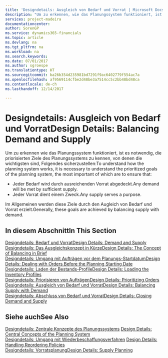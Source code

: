 ```yaml
---
title: 'Designdetails: Ausgleich von Bedarf und Vorrat | Microsoft Docs'
description: "Um zu erkennen, wie das Planungssystem funktioniert, ist es erforderlich, die priorisierten Ziele des Planungssystems zu kennen. Die wichtigsten davon sind, sicherzustellen, dass jeglicher Bedarf durch genügenden Vorrat befriedigt wird und jeder Vorrat einem Zweck dient."
services: project-madeira
documentationcenter: 
author: SorenGP
ms.service: dynamics365-financials
ms.topic: article
ms.devlang: na
ms.tgt_pltfrm: na
ms.workload: na
ms.search.keywords: 
ms.date: 07/01/2017
ms.author: sgroespe
ms.translationtype: HT
ms.sourcegitcommit: ba26b354d235981bd7291f9ac6402779f554ac7a
ms.openlocfilehash: af9569114cfbe2d48be3a7514cc5c2bb48bd48ca
ms.contentlocale: de-ch
ms.lasthandoff: 12/14/2017

---
```

# <a name="design-details-balancing-demand-and-supply"></a><span data-ttu-id="50b40-103">Designdetails: Ausgleich von Bedarf und Vorrat</span><span class="sxs-lookup"><span data-stu-id="50b40-103">Design Details: Balancing Demand and Supply</span></span>
<span data-ttu-id="50b40-104">Um zu erkennen wie das Planungssystem funktioniert, ist es notwendig, die priorisierten Ziele des Planungssystems zu kennen, von denen die wichtigsten sind, Folgendes sicherzustellen:</span><span class="sxs-lookup"><span data-stu-id="50b40-104">To understand how the planning system works, it is necessary to understand the prioritized goals of the planning system, the most important of which are to ensure that:</span></span>  

- <span data-ttu-id="50b40-105">Jeder Bedarf wird durch ausreichenden Vorrat abgedeckt.</span><span class="sxs-lookup"><span data-stu-id="50b40-105">Any demand will be met by sufficient supply.</span></span>  
- <span data-ttu-id="50b40-106">Jeder Vorrat dient einem Zweck.</span><span class="sxs-lookup"><span data-stu-id="50b40-106">Any supply serves a purpose.</span></span>  

 <span data-ttu-id="50b40-107">Im Allgemeinen werden diese Ziele durch den Augleich von Bedarf und Vorrat erzielt.</span><span class="sxs-lookup"><span data-stu-id="50b40-107">Generally, these goals are achieved by balancing supply with demand.</span></span>  

## <a name="in-this-section"></a><span data-ttu-id="50b40-108">In diesem Abschnitt</span><span class="sxs-lookup"><span data-stu-id="50b40-108">In This Section</span></span>  
[<span data-ttu-id="50b40-109">Designdetails: Bedarf und Vorrat</span><span class="sxs-lookup"><span data-stu-id="50b40-109">Design Details: Demand and Supply</span></span>](design-details-demand-and-supply.md)  
[<span data-ttu-id="50b40-110">Designdetails: Das Ausgleichskonzept in Kürze</span><span class="sxs-lookup"><span data-stu-id="50b40-110">Design Details: The Concept of Balancing in Brief</span></span>](design-details-the-concept-of-balancing-in-brief.md)  
[<span data-ttu-id="50b40-111">Designdetails: Umgang mit Aufträgen vor dem Planungs-Startdatum</span><span class="sxs-lookup"><span data-stu-id="50b40-111">Design Details: Dealing with Orders Before the Planning Starting Date</span></span>](design-details-dealing-with-orders-before-the-planning-starting-date.md)  
[<span data-ttu-id="50b40-112">Designdetails: Laden der Bestands-Profile</span><span class="sxs-lookup"><span data-stu-id="50b40-112">Design Details: Loading the Inventory Profiles</span></span>](design-details-loading-the-inventory-profiles.md)  
[<span data-ttu-id="50b40-113">Designdetails: Priorisieren von Aufträgen</span><span class="sxs-lookup"><span data-stu-id="50b40-113">Design Details: Prioritizing Orders</span></span>](design-details-prioritizing-orders.md)  
[<span data-ttu-id="50b40-114">Designdetails: Ausgleich von Bedarf und Vorrat</span><span class="sxs-lookup"><span data-stu-id="50b40-114">Design Details: Balancing Supply with Demand</span></span>](design-details-balancing-supply-with-demand.md)  
[<span data-ttu-id="50b40-115">Designdetails: Abschluss von Bedarf und Vorrat</span><span class="sxs-lookup"><span data-stu-id="50b40-115">Design Details: Closing Demand and Supply</span></span>](design-details-closing-demand-and-supply.md)  

## <a name="see-also"></a><span data-ttu-id="50b40-116">Siehe auch</span><span class="sxs-lookup"><span data-stu-id="50b40-116">See Also</span></span>  
 <span data-ttu-id="50b40-117">[Designdetails: Zentrale Konzepte des Planungssystems](design-details-central-concepts-of-the-planning-system.md) </span><span class="sxs-lookup"><span data-stu-id="50b40-117">[Design Details: Central Concepts of the Planning System](design-details-central-concepts-of-the-planning-system.md) </span></span>  
 <span data-ttu-id="50b40-118">[Designdetails: Umgang mit Wiederbeschaffungsverfahren](design-details-handling-reordering-policies.md) </span><span class="sxs-lookup"><span data-stu-id="50b40-118">[Design Details: Handling Reordering Policies](design-details-handling-reordering-policies.md) </span></span>  
 [<span data-ttu-id="50b40-119">Designdetails: Vorratsplanung</span><span class="sxs-lookup"><span data-stu-id="50b40-119">Design Details: Supply Planning</span></span>](design-details-supply-planning.md)

